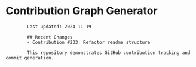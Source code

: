 # Contribution Graph Generator
            
            Last updated: 2024-11-19
            
            ## Recent Changes
            - Contribution #233: Refactor readme structure
            
            This repository demonstrates GitHub contribution tracking and commit generation.
        